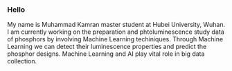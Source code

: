 ### Hello
My name is Muhammad Kamran master student at Hubei University, Wuhan. I am currently working on the preparation and phtoluminescence study data of phosphors by involving Machine Learning techiniques. Through Machine Learning we can detect their luminescence properties and predict the phosphor designs. Machine Learning and AI play vital role in big data collection. 
<!--
**AMKAMRAN/AMKAMRAN** is a ✨ _special_ ✨ repository because its `README.md` (this file) appears on your GitHub profile.

Here are some ideas to get you started:

- 🔭 I’m currently working on preparation of phosphors and their photoluminescence study data by using Machine Learning.
- 🌱 I’m currently learning ...
- 👯 I’m looking to collaborate on ...
- 🤔 I’m looking for help with ...
- 💬 Ask me about ...
- 📫 How to reach me: ...
- 😄 Pronouns: ...
- ⚡ Fun fact: ...
-->
